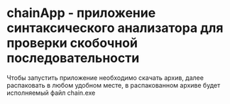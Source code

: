 # chainApp - приложение синтаксического анализатора для проверки скобочной последовательности 
Чтобы запустить приложение необходимо скачать архив, далее распаковать в любом удобном месте, в распакованном архиве будет исполняемый файл chain.exe
